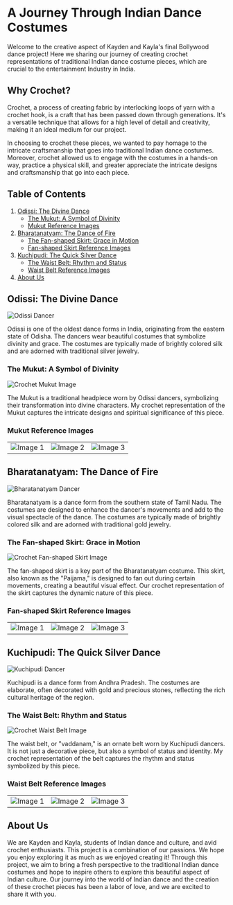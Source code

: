 <head>
  <link rel="stylesheet" type="text/css" href="styles.css">
</head>

<body>
  
# A Journey Through Indian Dance Costumes

Welcome to the creative aspect of Kayden and Kayla's final Bollywood dance project! Here we sharing our journey of creating crochet representations of traditional Indian dance costume pieces, which are crucial to the entertainment Industry in India. 

## Why Crochet?

Crochet, a process of creating fabric by interlocking loops of yarn with a crochet hook, is a craft that has been passed down through generations. It's a versatile technique that allows for a high level of detail and creativity, making it an ideal medium for our project. 

In choosing to crochet these pieces, we wanted to pay homage to the intricate craftsmanship that goes into traditional Indian dance costumes. Moreover, crochet allowed us to engage with the costumes in a hands-on way, practice a physical skill, and greater appreciate the intricate designs and craftsmanship that go into each piece.

## Table of Contents
1. [Odissi: The Divine Dance](#odissi-the-divine-dance)
   - [The Mukut: A Symbol of Divinity](#the-mukut-a-symbol-of-divinity)
   - [Mukut Reference Images](#mukut-reference-images)
2. [Bharatanatyam: The Dance of Fire](#bharatanatyam-the-dance-of-fire)
   - [The Fan-shaped Skirt: Grace in Motion](#the-fan-shaped-skirt-grace-in-motion)
   - [Fan-shaped Skirt Reference Images](#fan-shaped-skirt-reference-images)
3. [Kuchipudi: The Quick Silver Dance](#kuchipudi-the-quick-silver-dance)
   - [The Waist Belt: Rhythm and Status](#the-waist-belt-rhythm-and-status)
   - [Waist Belt Reference Images](#waist-belt-reference-images)
4. [About Us](#about-us)

## Odissi: The Divine Dance

![Odissi Dancer](https://th-i.thgim.com/public/incoming/o3ajrc/article66467050.ece/alternates/LANDSCAPE_1200/03fr_Mukteshwar%202.JPG)

Odissi is one of the oldest dance forms in India, originating from the eastern state of Odisha. The dancers wear beautiful costumes that symbolize divinity and grace. The costumes are typically made of brightly colored silk and are adorned with traditional silver jewelry.

### The Mukut: A Symbol of Divinity

![Crochet Mukut Image](https://i.ibb.co/NLHhsCG/IMG-3399.jpg)

The Mukut is a traditional headpiece worn by Odissi dancers, symbolizing their transformation into divine characters. My crochet representation of the Mukut captures the intricate designs and spiritual significance of this piece.

### Mukut Reference Images

|  |  |  |
|:---:|:---:|:---:|
| ![Image 1](https://vedicvaani.com/pub/media/catalog/product/cache/2429070714d29ff271bdc249c40b2fd9/g/a/ganpati_-deity-mukut-1.jpg) | ![Image 2](https://i.etsystatic.com/28670706/r/il/5f4793/3059868202/il_570xN.3059868202_543a.jpg) | ![Image 3](https://i.pinimg.com/474x/63/17/21/6317216b174b7af48d21718cd7edb599--jewelry-sets-gears.jpg) |

## Bharatanatyam: The Dance of Fire

![Bharatanatyam Dancer](https://upload.wikimedia.org/wikipedia/commons/thumb/3/35/Bharatanatyam_is_a_major_form_of_Indian_classical_dance_that_originated_in_the_state_of_Tamil_Nadu.jpg/1024px-Bharatanatyam_is_a_major_form_of_Indian_classical_dance_that_originated_in_the_state_of_Tamil_Nadu.jpg)

Bharatanatyam is a dance form from the southern state of Tamil Nadu. The costumes are designed to enhance the dancer's movements and add to the visual spectacle of the dance. The costumes are typically made of brightly colored silk and are adorned with traditional gold jewelry.

### The Fan-shaped Skirt: Grace in Motion

![Crochet Fan-shaped Skirt Image](https://i.ibb.co/wNMVcvT/IMG-3386.jpg)

The fan-shaped skirt is a key part of the Bharatanatyam costume. This skirt, also known as the "Paijama," is designed to fan out during certain movements, creating a beautiful visual effect. Our crochet representation of the skirt captures the dynamic nature of this piece.

### Fan-shaped Skirt Reference Images

|  |  |  |
|:---:|:---:|:---:|
| ![Image 1](https://cdn.britannica.com/92/189592-050-5023ACF5/dancer-dance-natyam-Indian-Bharata.jpg) | ![Image 2](https://i.etsystatic.com/16564423/r/il/1b472f/3904711266/il_794xN.3904711266_mr4w.jpg) | ![Image 3](https://www.culturalindia.net/iliimages/Bharatanatyam-1_1.jpg) |

## Kuchipudi: The Quick Silver Dance

![Kuchipudi Dancer](https://upload.wikimedia.org/wikipedia/commons/thumb/a/a4/Kuchipudi_Dancer%2C_Nitya_Yelamanchili%2C_Tarangam.jpg/1024px-Kuchipudi_Dancer%2C_Nitya_Yelamanchili%2C_Tarangam.jpg)

Kuchipudi is a dance form from Andhra Pradesh. The costumes are elaborate, often decorated with gold and precious stones, reflecting the rich cultural heritage of the region.

### The Waist Belt: Rhythm and Status

![Crochet Waist Belt Image](crochet-waist-belt.jpg)

The waist belt, or "vaddanam," is an ornate belt worn by Kuchipudi dancers. It is not just a decorative piece, but also a symbol of status and identity. My crochet representation of the belt captures the rhythm and status symbolized by this piece.

### Waist Belt Reference Images

|  |  |  |
|:---:|:---:|:---:|
| ![Image 1](https://i.ibb.co/XJTR97L/61-Sk-Hi2f-Jo-L-AC-UL600-SR600-600.jpg) | ![Image 2](https://i.ibb.co/wW65Vyr/classical-dance-jewelry-temple-kemp-indian-jewelry-oddiyanam-kamarbandh-waist-belt-bharatnatyam-kuch.jpg) | ![Image 3](https://i.ibb.co/5YMjM7y/images444.jpg) |

## About Us

We are Kayden and Kayla, students of Indian dance and culture, and avid crochet enthusiasts. This project is a combination of our passions. We hope you enjoy exploring it as much as we enjoyed creating it! Through this project, we aim to bring a fresh perspective to the traditional Indian dance costumes and hope to inspire others to explore this beautiful aspect of Indian culture. Our journey into the world of Indian dance and the creation of these crochet pieces has been a labor of love, and we are excited to share it with you.
  
 </body>
